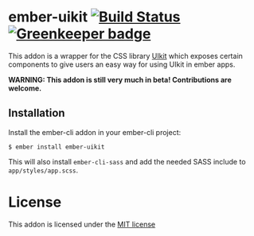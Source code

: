 # ember-uikit [![Build Status](https://travis-ci.org/adfinis-sygroup/ember-uikit.svg?branch=master)](https://travis-ci.org/adfinis-sygroup/ember-uikit) [![Greenkeeper badge](https://badges.greenkeeper.io/adfinis-sygroup/ember-uikit.svg)](https://greenkeeper.io/)

This addon is a wrapper for the CSS library [UIkit](https://getuikit.com/)
which exposes certain components to give users an easy way for using UIkit in
ember apps.

**WARNING: This addon is still very much in beta! Contributions are welcome.**

## Installation

Install the ember-cli addon in your ember-cli project:

```shell
$ ember install ember-uikit
```

This will also install `ember-cli-sass` and add the needed SASS include to `app/styles/app.scss`.

# License

This addon is licensed under the [MIT license](http://www.opensource.org/licenses/mit-license.php)
